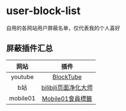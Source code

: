 # user-block-list

自用的各网站用户屏蔽名单，仅代表我的个人喜好

## 屏蔽插件汇总

|网站|插件|
|:---:|:---:|
|youtube|[BlockTube](https://chromewebstore.google.com/detail/blocktube/bbeaicapbccfllodepmimpkgecanonai)|
|b站|[bilibili页面净化大师](https://greasyfork.org/en/scripts/479861-bilibili-%E9%A1%B5%E9%9D%A2%E5%87%80%E5%8C%96%E5%A4%A7%E5%B8%88)|
|mobile01|[Mobile01會員標籤](https://greasyfork.org/en/scripts/539101-mobile01-%E6%9C%83%E5%93%A1%E6%A8%99%E7%B1%A4)|
